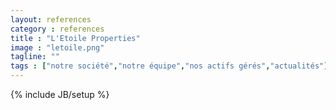 ```yaml
---
layout: references
category : references
title : "L'Etoile Properties"
image : "letoile.png"
tagline: ""
tags : ["notre société","notre équipe","nos actifs gérés","actualités"]
---
```

{% include JB/setup %}
